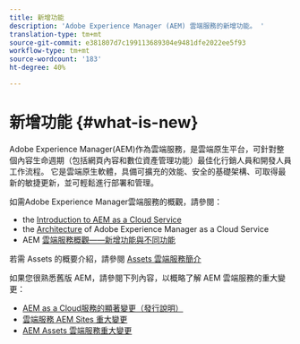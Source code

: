 ```yaml
---
title: 新增功能
description: 'Adobe Experience Manager (AEM) 雲端服務的新增功能。 '
translation-type: tm+mt
source-git-commit: e381807d7c199113689304e9481dfe2022ee5f93
workflow-type: tm+mt
source-wordcount: '183'
ht-degree: 40%

---
```



# 新增功能 {#what-is-new}

<!-- For the pre-release of Adobe Experience Manager (AEM) as a Cloud Service everything is new. -->

Adobe Experience Manager(AEM)作為雲端服務，是雲端原生平台，可針對整個內容生命週期（包括網頁內容和數位資產管理功能）最佳化行銷人員和開發人員工作流程。 它是雲端原生軟體，具備可擴充的效能、安全的基礎架構、可取得最新的敏捷更新，並可輕鬆進行部署和管理。

如需Adobe Experience Manager雲端服務的概觀，請參閱：
* the [Introduction to AEM as a Cloud Service](/help/overview/introduction.md)
* the [Architecture](/help/core-concepts/architecture.md) of Adobe Experience Manager as a Cloud Service
* AEM [雲端服務概觀——新增功能與不同功能](/help/overview/what-is-new-and-different.md)

<!-- Please link to introduction or what's new of Sites. -->

若需 Assets 的概要介紹，請參閱 [Assets 雲端服務簡介](/help/assets/overview.md)

如果您很熟悉舊版 AEM，請參閱下列內容，以概略了解 AEM 雲端服務的重大變更：

* [AEM as a Cloud服務的顯著變更（發行說明）](/help/release-notes/aem-cloud-changes.md)
* [ 雲端服務 AEM Sites 重大變更](/help/sites-cloud/sites-cloud-changes.md)
* [AEM Assets 雲端服務重大變更](/help/assets/assets-cloud-changes.md)

